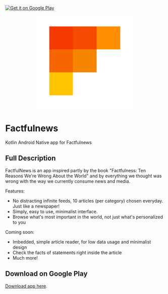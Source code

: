 <a href="https://play.google.com/store/apps/details?id=com.cobresun.factfulnewsandroid">
    <img alt="Get it on Google Play"
        height="80"
        src="https://play.google.com/intl/en_us/badges/images/generic/en_badge_web_generic.png" />
</a>

<p align="center">
  <img width="300" height="300" src="logo.png">
</p>

# Factfulnews
Kotlin Android Native app for Factfulnews

## Full Description
FactfulNews is an app inspired partly by the book "Factfulness: Ten Reasons We're Wrong About the World" and by everything we thought was wrong with the way we currently consume news and media.

Features:
- No distracting infinite feeds, 10 articles (per category) chosen everyday. Just like a newspaper!
- Simply, easy to use, minimalist interface.
- Browse what's most important in the world, not just what's personalized to you

Coming soon:
- Imbedded, simple article reader, for low data usage and minimalist design
- Check the facts of statements right inside the article
- Much more!

## Download on Google Play
[Download app here](https://play.google.com/store/apps/details?id=com.cobresun.factfulnewsandroid). 
